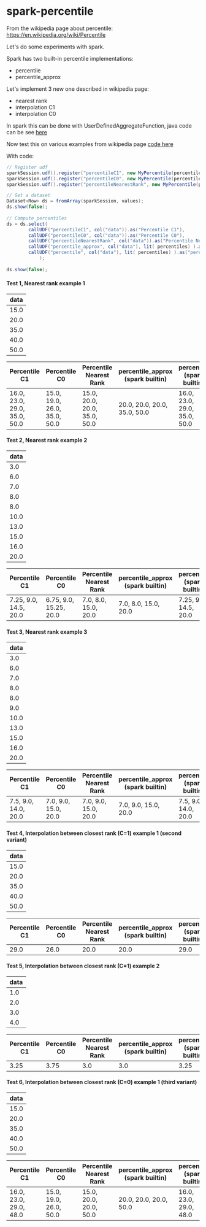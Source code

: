 # spark-percentile

From the wikipedia page about percentile: 
https://en.wikipedia.org/wiki/Percentile

Let's do some experiments with spark.

Spark has two built-in percentile implementations:
- percentile
- percentile_approx

Let's implement 3 new one described in wikipedia page:
* nearest rank
* interpolation C1
* interpolation C0

In spark this can be done with UserDefinedAggregateFunction, java code can be see [here](https://github.com/kekepins/spark-percentile/blob/master/src/spark/percentile/MyPercentile.java)


Now test this on various examples from wikipedia page [code here](https://github.com/kekepins/spark-percentile/blob/master/src/spark/percentile/TestWikipedia.java)

With code:

```java
// Register udf 
sparkSession.udf().register("percentileC1", new MyPercentile(percentiles, PercentileMode.INTERPOLATION_C1));
sparkSession.udf().register("percentileC0", new MyPercentile(percentiles, PercentileMode.INTERPOLATION_C0));
sparkSession.udf().register("percentileNearestRank", new MyPercentile(percentiles, PercentileMode.NEAREST_RANK));

// Get a dataset
Dataset<Row> ds = fromArray(sparkSession, values);
ds.show(false);
		
// Compute percentiles
ds = ds.select(
    	callUDF("percentileC1", col("data")).as("Percentile C1"),
    	callUDF("percentileC0", col("data")).as("Percentile C0"),
    	callUDF("percentileNearestRank", col("data")).as("Percentile Nearest Rank"),
    	callUDF("percentile_approx", col("data"), lit( percentiles) ).as("percentile_approx (spark builtin)"),
    	callUDF("percentile", col("data"), lit( percentiles) ).as("percentile (spark builtin)")
    		);
		
ds.show(false);

```

#### Test 1, Nearest rank example 1
|data|
| -- |
|15.0|
|20.0|
|35.0|
|40.0|
|50.0|

|Percentile C1                               |Percentile C0                               |Percentile Nearest Rank       |percentile_approx (spark builtin)|percentile (spark builtin)    |
|--------------------------------------------|--------------------------------------------|------------------------------|---------------------------------|------------------------------|
|16.0, 23.0, 29.0, 35.0, 50.0|15.0, 19.0, 26.0, 35.0, 50.0|15.0, 20.0, 20.0, 35.0, 50.0|20.0, 20.0, 20.0, 35.0, 50.0   |16.0, 23.0, 29.0, 35.0, 50.0|

#### Test 2, Nearest rank example 2
|data|
|----|
|3.0 |
|6.0 |
|7.0 |
|8.0 |
|8.0 |
|10.0|
|13.0|
|15.0|
|16.0|
|20.0|

|Percentile C1          |Percentile C0           |Percentile Nearest Rank|percentile_approx (spark builtin)|percentile (spark builtin)|
|-----------------------|------------------------|-----------------------|---------------------------------|--------------------------|
|7.25, 9.0, 14.5, 20.0|6.75, 9.0, 15.25, 20.0|7.0, 8.0, 15.0, 20.0 |7.0, 8.0, 15.0, 20.0           |7.25, 9.0, 14.5, 20.0   |


#### Test 3, Nearest rank example 3
|data|
|----|
|3.0 |
|6.0 |
|7.0 |
|8.0 |
|8.0 |
|9.0 |
|10.0|
|13.0|
|15.0|
|16.0|
|20.0|

|Percentile C1         |Percentile C0         |Percentile Nearest Rank|percentile_approx (spark builtin)|percentile (spark builtin)|
|----------------------|----------------------|-----------------------|---------------------------------|--------------------------|
|7.5, 9.0, 14.0, 20.0|7.0, 9.0, 15.0, 20.0|7.0, 9.0, 15.0, 20.0 |7.0, 9.0, 15.0, 20.0           |7.5, 9.0, 14.0, 20.0    |

#### Test 4, Interpolation between closest rank (C=1) example 1 (second variant)
|data|
|----|
|15.0|
|20.0|
|35.0|
|40.0|
|50.0|

|Percentile C1|Percentile C0       |Percentile Nearest Rank|percentile_approx (spark builtin)|percentile (spark builtin)|
|-------------|--------------------|-----------------------|---------------------------------|--------------------------|
|29.0       |26.0|20.0                 |20.0                           |29.0                    |


#### Test 5, Interpolation between closest rank (C=1) example 2 
|data|
|----|
|1.0 |
|2.0 |
|3.0 |
|4.0 |

|Percentile C1|Percentile C0|Percentile Nearest Rank|percentile_approx (spark builtin)|percentile (spark builtin)|
|-------------|-------------|-----------------------|---------------------------------|--------------------------|
|3.25       |3.75       |3.0                  |3.0                            |3.25                    |

#### Test 6, Interpolation between closest rank (C=0) example 1 (third variant)
|data|
|----|
|15.0|
|20.0|
|35.0|
|40.0|
|50.0|

|Percentile C1                         |Percentile C0                         |Percentile Nearest Rank |percentile_approx (spark builtin)|percentile (spark builtin)|
|--------------------------------------|--------------------------------------|------------------------|---------------------------------|--------------------------|
|16.0, 23.0, 29.0, 48.0|15.0, 19.0, 26.0, 50.0|15.0, 20.0, 20.0, 50.0|20.0, 20.0, 20.0, 50.0         |16.0, 23.0, 29.0, 48.0  |




